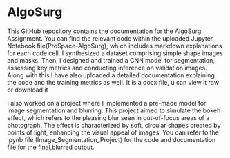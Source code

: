 # AlgoSurg

This GitHub repository contains the documentation for the AlgoSurg Assignment. You can find the relevant code within the uploaded Jupyter Notebook file(ProSpace-AlgoSurg), which includes markdown explanations for each code cell. I synthesized a dataset comprising simple shape images and masks. Then, I designed and trained a CNN model for segmentation, assessing key metrics and conducting inference on validation images. Along with this I have also uploaded a detailed documentation explaining the code and the training metrics as well. It is a docx file, u can view it raw or download it

I also worked on a project where I implemented a pre-made model for image segmentation and blurring. This project aimed to simulate the bokeh effect, which refers to the pleasing blur seen in out-of-focus areas of a photograph. The effect is characterized by soft, circular shapes created by points of light, enhancing the visual appeal of images. You can refer to the ipynb file (Image_Segmentation_Project) for the code and documentation file for the final,blurred output.
